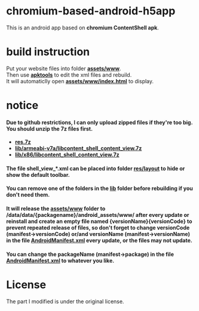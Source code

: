 # chromium-based-android-h5app

This is an android app based on **chromium ContentShell apk**.   

# build instruction
Put your website files into folder [**assets/www**](ContentShell_project/assets/www).  
Then use [**apktools**](apktool) to edit the xml files and rebuild.  
It will automaticlly open [**assets/www/index.html**](ContentShell_project/assets/www/index.html) to display.  

# notice
#### Due to github restrictions, I can only upload zipped files if they're too big. You should unzip the **7z** files first.  
- [**res.7z**](ContentShell_project/res.7z)  
- [**lib/armeabi-v7a/libcontent_shell_content_view.7z**](ContentShell_project/lib/armeabi-v7a/libcontent_shell_content_view.7z)  
- [**lib/x86/libcontent_shell_content_view.7z**](ContentShell_project/lib/x86/libcontent_shell_content_view.7z.001)  

#### The file **shell_view_\*.xml** can be placed into folder [**res/layout**](ContentShell_project/res/layout) to hide or show the default toolbar.  

#### You can remove one of the folders in the [**lib**](ContentShell_project/lib) folder before rebuilding if you don't need them.  

#### It will release the [**assets/www**](ContentShell_project/assets/www) folder to **/data/data/{packagename}/android_assets/www/** after every update or reinstall and create an empty file named **{versionName}{versionCode}** to prevent repeated release of files, so don't forget to change **versionCode (manifest->versionCode)** or/and **versionName (manifest->versionName)** in the file [**AndroidManifest.xml**](ContentShell_project/AndroidManifest.xml) every update, or the files may not update.  

#### You can change the packageName (manifest->package) in the file [**AndroidManifest.xml**](ContentShell_project/AndroidManifest.xml) to whatever you like.

# License  

The part I modified is under the original license.  
